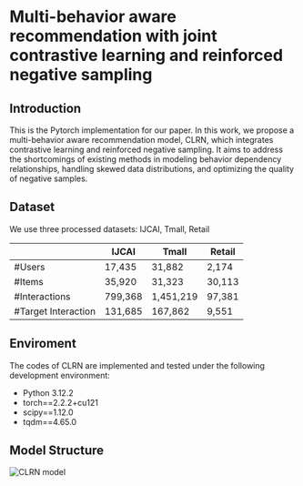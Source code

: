 # Multi-behavior aware recommendation with joint contrastive learning and reinforced negative sampling
## Introduction
This is the Pytorch implementation for our paper. In this work, we propose a multi-behavior aware recommendation model, CLRN, which integrates contrastive learning and reinforced negative sampling. It aims to address the shortcomings of existing methods in modeling behavior dependency relationships, handling skewed data distributions, and optimizing the quality of negative samples.

## Dataset
We use three processed datasets: IJCAI, Tmall, Retail

|              | IJCAI  | Tmall | Retail |
|--------------|----------|----------|---------|
| #Users       | 17,435  | 31,882   | 2,174 |
| #Items       | 35,920   | 31,323   | 30,113  |
| #Interactions| 799,368  | 1,451,219| 97,381|
| #Target Interaction | 131,685  | 167,862  | 9,551 |

## Enviroment
The codes of CLRN are implemented and tested under the following development environment:
- Python 3.12.2
- torch==2.2.2+cu121
- scipy==1.12.0
- tqdm==4.65.0

## Model Structure
![CLRN model](https://github.com/user-attachments/assets/4a24e476-9ed0-4589-b465-da15a2eeda0b)
